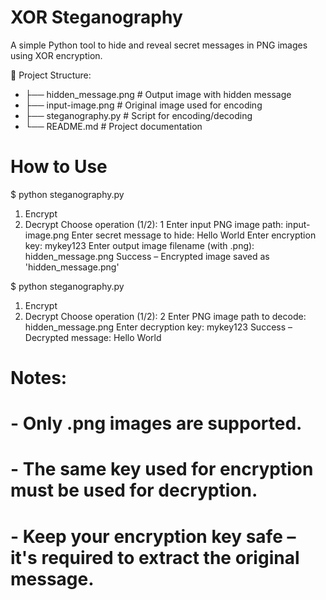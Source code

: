# XOR Steganography

A simple Python tool to hide and reveal secret messages in PNG images using XOR encryption.

📁 Project Structure:

- ├── hidden_message.png        # Output image with hidden message
- ├── input-image.png           # Original image used for encoding
- ├── steganography.py          # Script for encoding/decoding
- └── README.md                 # Project documentation

# How to Use

$ python steganography.py

1. Encrypt
2. Decrypt
Choose operation (1/2): 1
Enter input PNG image path: input-image.png
Enter secret message to hide: Hello World
Enter encryption key: mykey123
Enter output image filename (with .png): hidden_message.png
Success – Encrypted image saved as 'hidden_message.png'

$ python steganography.py

1. Encrypt
2. Decrypt
Choose operation (1/2): 2
Enter PNG image path to decode: hidden_message.png
Enter decryption key: mykey123
Success – Decrypted message: Hello World

# Notes:
# - Only .png images are supported.
# - The same key used for encryption must be used for decryption.
# - Keep your encryption key safe – it's required to extract the original message.
